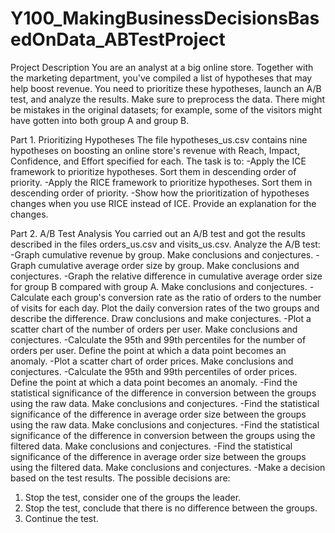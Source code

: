 # Y100_MakingBusinessDecisionsBasedOnData_ABTestProject
Project Description
You are an analyst at a big online store. Together with the marketing department, you've compiled a list of hypotheses that may help boost revenue. 
You need to prioritize these hypotheses, launch an A/B test, and analyze the results.
Make sure to preprocess the data. There might be mistakes in the original datasets; for example, some of the visitors might have gotten into both group A and group B.

Part 1. Prioritizing Hypotheses
The file hypotheses_us.csv contains nine hypotheses on boosting an online store's revenue with Reach, Impact, Confidence, and Effort specified for each.
The task is to:
-Apply the ICE framework to prioritize hypotheses. Sort them in descending order of priority.
-Apply the RICE framework to prioritize hypotheses. Sort them in descending order of priority.
-Show how the prioritization of hypotheses changes when you use RICE instead of ICE. Provide an explanation for the changes.

Part 2. A/B Test Analysis
You carried out an A/B test and got the results described in the files orders_us.csv and visits_us.csv.
Analyze the A/B test:
-Graph cumulative revenue by group. Make conclusions and conjectures.
-Graph cumulative average order size by group. Make conclusions and conjectures.
-Graph the relative difference in cumulative average order size for group B compared with group A. Make conclusions and conjectures.
-Calculate each group's conversion rate as the ratio of orders to the number of visits for each day. Plot the daily conversion rates of the two groups and describe the difference. 
Draw conclusions and make conjectures.
-Plot a scatter chart of the number of orders per user. Make conclusions and conjectures.
-Calculate the 95th and 99th percentiles for the number of orders per user. Define the point at which a data point becomes an anomaly.
-Plot a scatter chart of order prices. Make conclusions and conjectures.
-Calculate the 95th and 99th percentiles of order prices. Define the point at which a data point becomes an anomaly.
-Find the statistical significance of the difference in conversion between the groups using the raw data. Make conclusions and conjectures.
-Find the statistical significance of the difference in average order size between the groups using the raw data. Make conclusions and conjectures.
-Find the statistical significance of the difference in conversion between the groups using the filtered data. Make conclusions and conjectures.
-Find the statistical significance of the difference in average order size between the groups using the filtered data. Make conclusions and conjectures.
-Make a decision based on the test results. The possible decisions are: 
  1. Stop the test, consider one of the groups the leader. 
  2. Stop the test, conclude that there is no difference between the groups. 
  3. Continue the test.

